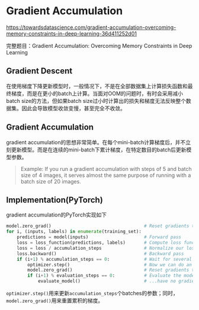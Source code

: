 # Gradient Accumulation

https://towardsdatascience.com/gradient-accumulation-overcoming-memory-constraints-in-deep-learning-36d411252d01

完整题目：Gradient Accumulation: Overcoming Memory Constraints in Deep Learning

## Gradient Descent

在使用梯度下降更新模型时，一般情况下，不是在全部数据集上计算损失函数和最终梯度，而是在更小的batch上计算。当面对OOM的问题时，有时会采用减小batch size的方法，但如果batch size过小时计算出的损失和梯度无法反映整个数据集。因此会导致模型收敛变慢，甚至完全不收敛。

## Gradient Accumulation

gradient accumulation的思想非常简单。在每个mini-batch计算梯度后，并不立刻更新模型。而是在连续的mini-batch下累计梯度，在特定数目的batch后更新模型参数。

> Example: If you run a gradient accumulation with steps of 5 and batch size of 4 images, it serves almost the same purpose of running with a batch size of 20 images.

## Implementation(PyTorch)

gradient accumulation的PyTorch实现如下

```python
model.zero_grad()                                   # Reset gradients tensors
for i, (inputs, labels) in enumerate(training_set):
    predictions = model(inputs)                     # Forward pass
    loss = loss_function(predictions, labels)       # Compute loss function
    loss = loss / accumulation_steps                # Normalize our loss (if averaged)
    loss.backward()                                 # Backward pass
    if (i+1) % accumulation_steps == 0:             # Wait for several backward steps
        optimizer.step()                            # Now we can do an optimizer step
        model.zero_grad()                           # Reset gradients tensors
        if (i+1) % evaluation_steps == 0:           # Evaluate the model when we...
            evaluate_model()                        # ...have no gradients accumulated
```

`optimizer.step()`用来更新`accumulation_steps`个batches的参数；同时，`model.zero_grad()`用来重置累积的梯度。